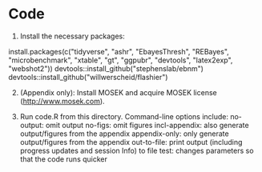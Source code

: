 # Code

1. Install the necessary packages:

install.packages(c("tidyverse", "ashr", "EbayesThresh", "REBayes", "microbenchmark", "xtable", "gt", "ggpubr", "devtools", "latex2exp", "webshot2"))
devtools::install_github("stephenslab/ebnm")
devtools::install_github("willwerscheid/flashier")

2. (Appendix only): Install MOSEK and acquire MOSEK license (http://www.mosek.com).

3. Run code.R from this directory. Command-line options include:
  no-output: omit output
  no-figs: omit figures
  incl-appendix: also generate output/figures from the appendix
  appendix-only: only generate output/figures from the appendix
  out-to-file: print output (including progress updates and session Info) to file
  test: changes parameters so that the code runs quicker
